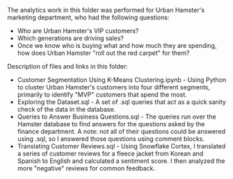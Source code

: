 The analytics work in this folder was performed for Urban Hamster's marketing department, who had the following questions:

- Who are Urban Hamster's VIP customers?
- Which generations are driving sales?
- Once we know who is buying what and how much they are spending, how does Urban Hamster "roll out the red carpet" for them?

Description of files and links in this folder:

- Customer Segmentation Using K-Means Clustering.ipynb - Using Python to cluster Urban Hamster's customers into four different segments, primarily to identify "MVP" customers that spend the most. 
- Exploring the Dataset.sql - A set of .sql queries that act as a quick sanity check of the data in the database.
- Queries to Answer Business Questions.sql - The queries run over the Hamster database to find answers for the questions asked by the finance department. A note: not all of their questions could be answered using .sql, so I answered those questions using comment blocks.
- Translating Customer Reviews.sql - Using Snowflake Cortex, I translated a series of customer reviews for a fleece jacket from Korean and Spanish to English and calculated a sentiment score. I then analyzed the more "negative" reviews for common feedback.

